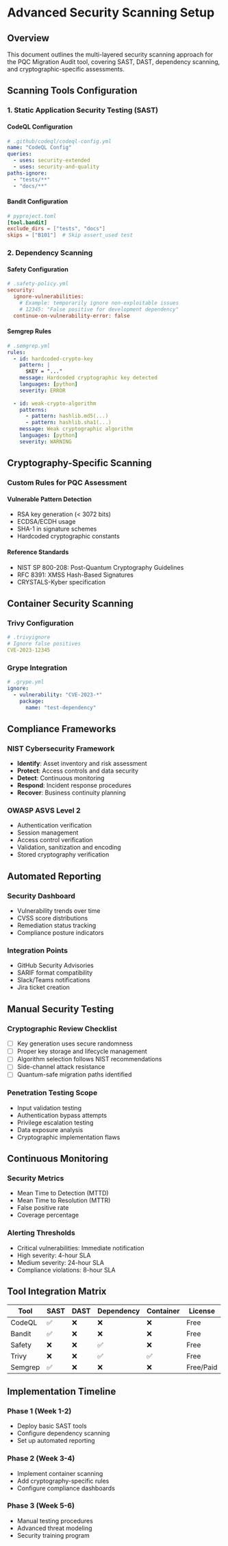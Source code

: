 # Advanced Security Scanning Setup

## Overview

This document outlines the multi-layered security scanning approach for the PQC Migration Audit tool, covering SAST, DAST, dependency scanning, and cryptographic-specific assessments.

## Scanning Tools Configuration

### 1. Static Application Security Testing (SAST)

#### CodeQL Configuration
```yaml
# .github/codeql/codeql-config.yml
name: "CodeQL Config"
queries:
  - uses: security-extended
  - uses: security-and-quality
paths-ignore:
  - "tests/**"
  - "docs/**"
```

#### Bandit Configuration
```toml
# pyproject.toml
[tool.bandit]
exclude_dirs = ["tests", "docs"]
skips = ["B101"]  # Skip assert_used test
```

### 2. Dependency Scanning

#### Safety Configuration
```ini
# .safety-policy.yml
security:
  ignore-vulnerabilities:
    # Example: temporarily ignore non-exploitable issues
    # 12345: "False positive for development dependency"
  continue-on-vulnerability-error: false
```

#### Semgrep Rules
```yaml
# .semgrep.yml
rules:
  - id: hardcoded-crypto-key
    pattern: |
      $KEY = "..."
    message: Hardcoded cryptographic key detected
    languages: [python]
    severity: ERROR
    
  - id: weak-crypto-algorithm
    patterns:
      - pattern: hashlib.md5(...)
      - pattern: hashlib.sha1(...)
    message: Weak cryptographic algorithm
    languages: [python]
    severity: WARNING
```

## Cryptography-Specific Scanning

### Custom Rules for PQC Assessment

#### Vulnerable Pattern Detection
- RSA key generation (< 3072 bits)
- ECDSA/ECDH usage
- SHA-1 in signature schemes
- Hardcoded cryptographic constants

#### Reference Standards
- NIST SP 800-208: Post-Quantum Cryptography Guidelines
- RFC 8391: XMSS Hash-Based Signatures
- CRYSTALS-Kyber specification

## Container Security Scanning

### Trivy Configuration
```yaml
# .trivyignore
# Ignore false positives
CVE-2023-12345
```

### Grype Integration
```yaml
# .grype.yml
ignore:
  - vulnerability: "CVE-2023-*"
    package:
      name: "test-dependency"
```

## Compliance Frameworks

### NIST Cybersecurity Framework
- **Identify**: Asset inventory and risk assessment
- **Protect**: Access controls and data security
- **Detect**: Continuous monitoring
- **Respond**: Incident response procedures
- **Recover**: Business continuity planning

### OWASP ASVS Level 2
- Authentication verification
- Session management
- Access control verification
- Validation, sanitization and encoding
- Stored cryptography verification

## Automated Reporting

### Security Dashboard
- Vulnerability trends over time
- CVSS score distributions
- Remediation status tracking
- Compliance posture indicators

### Integration Points
- GitHub Security Advisories
- SARIF format compatibility
- Slack/Teams notifications
- Jira ticket creation

## Manual Security Testing

### Cryptographic Review Checklist
- [ ] Key generation uses secure randomness
- [ ] Proper key storage and lifecycle management
- [ ] Algorithm selection follows NIST recommendations
- [ ] Side-channel attack resistance
- [ ] Quantum-safe migration paths identified

### Penetration Testing Scope
- Input validation testing
- Authentication bypass attempts
- Privilege escalation testing
- Data exposure analysis
- Cryptographic implementation flaws

## Continuous Monitoring

### Security Metrics
- Mean Time to Detection (MTTD)
- Mean Time to Resolution (MTTR)
- False positive rate
- Coverage percentage

### Alerting Thresholds
- Critical vulnerabilities: Immediate notification
- High severity: 4-hour SLA
- Medium severity: 24-hour SLA
- Compliance violations: 8-hour SLA

## Tool Integration Matrix

| Tool | SAST | DAST | Dependency | Container | License |
|------|------|------|------------|-----------|---------|
| CodeQL | ✅ | ❌ | ❌ | ❌ | Free |
| Bandit | ✅ | ❌ | ❌ | ❌ | Free |
| Safety | ❌ | ❌ | ✅ | ❌ | Free |
| Trivy | ❌ | ❌ | ✅ | ✅ | Free |
| Semgrep | ✅ | ❌ | ❌ | ❌ | Free/Paid |

## Implementation Timeline

### Phase 1 (Week 1-2)
- Deploy basic SAST tools
- Configure dependency scanning
- Set up automated reporting

### Phase 2 (Week 3-4)  
- Implement container scanning
- Add cryptography-specific rules
- Configure compliance dashboards

### Phase 3 (Week 5-6)
- Manual testing procedures
- Advanced threat modeling
- Security training program